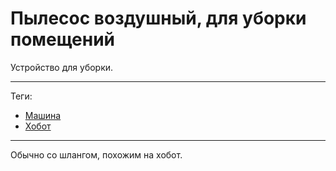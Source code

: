 # Пылесос воздушный, для уборки помещений

Устройство для уборки.

---

Теги:

- [Машина](_tags/машина.md)
- [Хобот](_tags/хобот.md)

---

Обычно со шлангом, похожим на хобот.
